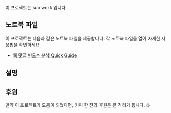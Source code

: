 이 프로젝트는 sub work 입니다.
## 노트북 파일
이 프로젝트는 다음과 같은 노트북 파일을 제공합니다:
각 노트북 파일을 열어 자세한 사용법을 확인하세요
- [웹 댓글 빈도수 분석 Quick Guide](https://githubtocolab.com/xikest/research-on-the-TV-market/blob/main/notebook/get_freq_from_web_comments_.ipynb)
## 설명

## 후원
만약 이 프로젝트가 도움이 되었다면, 커피 한 잔의 후원은 큰 격려가 됩니다. ☕️

